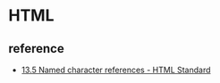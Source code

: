 # HTML
 
## reference

- [13.5 Named character references - HTML Standard](https://html.spec.whatwg.org/multipage/named-characters.html#named-character-references)
